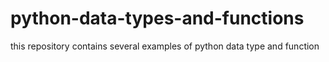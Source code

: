 # python-data-types-and-functions
this repository contains several examples of python data type and function 
